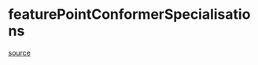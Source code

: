 # featurePointConformerSpecialisations

[source](github.com/OpenFOAM-jp/OpenFOAM-utilities-tutorials-jp/blob/master/v1906/mesh/generation/foamyMesh/conformalVoronoiMesh/conformalVoronoiMesh/featurePointConformer/featurePointConformerSpecialisations.C/featurePointConformerSpecialisations.C)



